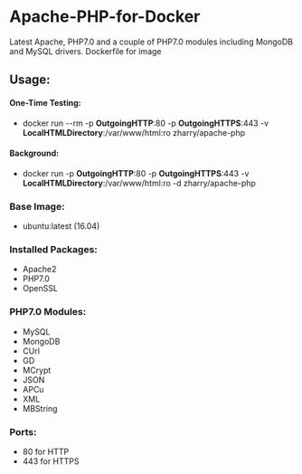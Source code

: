 # Apache-PHP-for-Docker
Latest Apache, PHP7.0 and a couple of PHP7.0 modules including MongoDB and MySQL drivers. Dockerfile for image

## Usage:
#### One-Time Testing: 
- docker run --rm -p **OutgoingHTTP**:80 -p **OutgoingHTTPS**:443 -v **LocalHTMLDirectory**:/var/www/html:ro zharry/apache-php

#### Background:
- docker run -p **OutgoingHTTP**:80 -p **OutgoingHTTPS**:443 -v **LocalHTMLDirectory**:/var/www/html:ro -d zharry/apache-php

### Base Image:
- ubuntu:latest (16.04)

### Installed Packages:
- Apache2
- PHP7.0
- OpenSSL

### PHP7.0 Modules:
- MySQL
- MongoDB
- CUrl
- GD
- MCrypt
- JSON
- APCu
- XML
- MBString

### Ports:
- 80 for HTTP
- 443 for HTTPS
 
